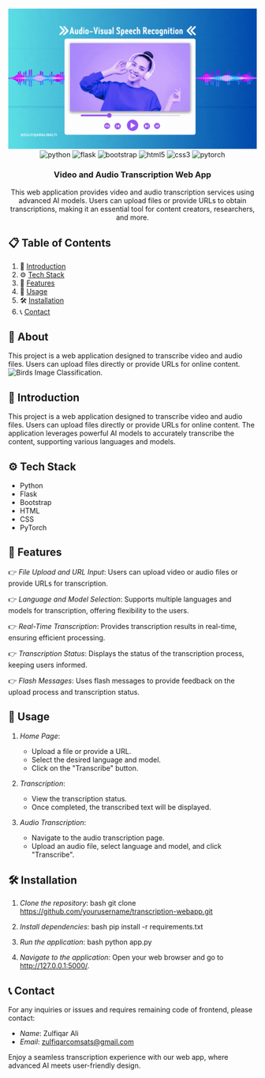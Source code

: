 <div align="center">
  <br />
    <a href="" target="_blank">
      <img src="demo-transcriptionbanner.gif" alt="Project Banner">
    </a>
  <br />

  <div>
    <img src="https://img.shields.io/badge/-Python-black?style=for-the-badge&logoColor=white&logo=python&color=3776AB" alt="python" />
    <img src="https://img.shields.io/badge/-Flask-black?style=for-the-badge&logoColor=white&logo=flask&color=000000" alt="flask" />
    <img src="https://img.shields.io/badge/-Bootstrap-black?style=for-the-badge&logoColor=white&logo=bootstrap&color=7952B3" alt="bootstrap" />
    <img src="https://img.shields.io/badge/-HTML-black?style=for-the-badge&logoColor=white&logo=html5&color=E34F26" alt="html5" />
    <img src="https://img.shields.io/badge/-CSS-black?style=for-the-badge&logoColor=white&logo=css3&color=1572B6" alt="css3" />
    <img src="https://img.shields.io/badge/-PyTorch-black?style=for-the-badge&logoColor=white&logo=pytorch&color=EE4C2C" alt="pytorch" />
  </div>

  <h3 align="center">Video and Audio Transcription Web App</h3>

  <div align="center">
    This web application provides video and audio transcription services using advanced AI models. Users can upload files or provide URLs to obtain transcriptions, making it an essential tool for content creators, researchers, and more.
  </div>
</div>

## 📋 <a name="table">Table of Contents</a>

1. 📄 [Introduction](#introduction)
2. ⚙️ [Tech Stack](#tech-stack)
3. 🔋 [Features](#features)
4. 🚀 [Usage](#usage)
5. 🛠️ [Installation](#installation)
6. 📞 [Contact](#contact)

## 🚨 About 

This project is a web application designed to transcribe video and audio files. Users can upload files directly or provide URLs for online content. ![Birds Image Classification](./transdemo.gif).

## <a name="introduction">📄 Introduction</a>

This project is a web application designed to transcribe video and audio files. Users can upload files directly or provide URLs for online content. The application leverages powerful AI models to accurately transcribe the content, supporting various languages and models.

## <a name="tech-stack">⚙️ Tech Stack</a>

- Python
- Flask
- Bootstrap
- HTML
- CSS
- PyTorch

## <a name="features">🔋 Features</a>

👉 *File Upload and URL Input*: Users can upload video or audio files or provide URLs for transcription.

👉 *Language and Model Selection*: Supports multiple languages and models for transcription, offering flexibility to the users.

👉 *Real-Time Transcription*: Provides transcription results in real-time, ensuring efficient processing.

👉 *Transcription Status*: Displays the status of the transcription process, keeping users informed.

👉 *Flash Messages*: Uses flash messages to provide feedback on the upload process and transcription status.

## <a name="usage">🚀 Usage</a>

1. *Home Page*: 
    - Upload a file or provide a URL.
    - Select the desired language and model.
    - Click on the "Transcribe" button.

2. *Transcription*: 
    - View the transcription status.
    - Once completed, the transcribed text will be displayed.

3. *Audio Transcription*: 
    - Navigate to the audio transcription page.
    - Upload an audio file, select language and model, and click "Transcribe".

## <a name="installation">🛠️ Installation</a>

1. *Clone the repository*:
    bash
    git clone https://github.com/yourusername/transcription-webapp.git
    

2. *Install dependencies*:
    bash
    pip install -r requirements.txt
    

3. *Run the application*:
    bash
    python app.py
    

4. *Navigate to the application*:
    Open your web browser and go to http://127.0.0.1:5000/.

## <a name="contact">📞 Contact</a>

For any inquiries or issues and requires remaining code of frontend, please contact:

- *Name*: Zulfiqar Ali
- *Email*: zulfiqarcomsats@gmail.com

Enjoy a seamless transcription experience with our web app, where advanced AI meets user-friendly design.
